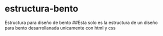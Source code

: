 # estructura-bento
Estructura para diseño de bento
##Esta solo es la estructura de un diseño para bento desarrollanada unicamente con html y css
